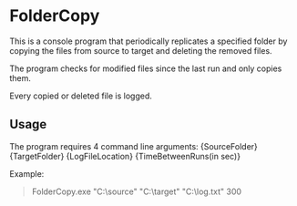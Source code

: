 # FolderCopy

This is a console program that periodically replicates a specified folder by copying the files from source to target and deleting the removed files.

The program checks for modified files since the last run and only copies them.

Every copied or deleted file is logged.


## Usage

The program requires 4 command line arguments:
{SourceFolder} {TargetFolder} {LogFileLocation} {TimeBetweenRuns(in sec)}

Example:
>FolderCopy.exe "C:\source" "C:\target" "C:\log.txt" 300

